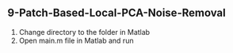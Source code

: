 ## 9-Patch-Based-Local-PCA-Noise-Removal

1. Change directory to the folder in Matlab
2. Open main.m file in Matlab and run